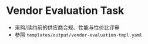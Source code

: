 # Vendor Evaluation Task

- 采购/续约前的供应商合规、性能与性价比评审
- 参照 `templates/output/vendor-evaluation-tmpl.yaml`
